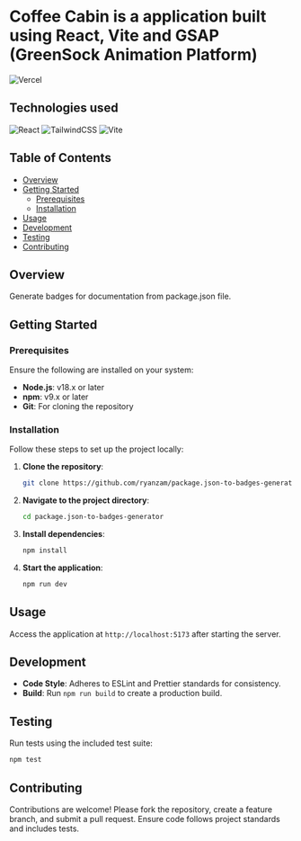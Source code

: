 # Coffee Cabin is a application built using React, Vite and GSAP (GreenSock Animation Platform)

![Vercel](https://vercelbadge.vercel.app/api/ryanzam/package.json-to-badges-generator)

## Technologies used
  ![React](https://img.shields.io/badge/react-%2320232a.svg?style=for-the-badge&logo=react&logoColor=%2361DAFB)
  ![TailwindCSS](https://img.shields.io/badge/tailwindcss-%2338B2AC.svg?style=for-the-badge&logo=tailwind-css&logoColor=white)
  ![Vite](https://img.shields.io/badge/vite-%23646CFF.svg?style=for-the-badge&logo=vite&logoColor=white)

## Table of Contents

- [Overview](#overview)
- [Getting Started](#getting-started)
  - [Prerequisites](#prerequisites)
  - [Installation](#installation)
- [Usage](#usage)
- [Development](#development)
- [Testing](#testing)
- [Contributing](#contributing)

## Overview

Generate badges for documentation from package.json file.

## Getting Started

### Prerequisites

Ensure the following are installed on your system:

- **Node.js**: v18.x or later
- **npm**: v9.x or later
- **Git**: For cloning the repository

### Installation

Follow these steps to set up the project locally:

1. **Clone the repository**:
   ```bash
   git clone https://github.com/ryanzam/package.json-to-badges-generator.git
   ```

2. **Navigate to the project directory**:
   ```bash
   cd package.json-to-badges-generator
   ```

3. **Install dependencies**:
   ```bash
   npm install
   ```

4. **Start the application**:
   ```bash
   npm run dev
   ```

## Usage

Access the application at `http://localhost:5173` after starting the server. 

## Development

- **Code Style**: Adheres to ESLint and Prettier standards for consistency.
- **Build**: Run `npm run build` to create a production build.

## Testing

Run tests using the included test suite:
```bash
npm test
```

## Contributing

Contributions are welcome! Please fork the repository, create a feature branch, and submit a pull request. Ensure code follows project standards and includes tests.
